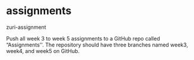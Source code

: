 # assignments
zuri-assignment

Push all week 3 to week 5 assignments to a GitHub repo called “Assignments''. The repository should have three branches named week3, week4, and week5 on GitHub.

